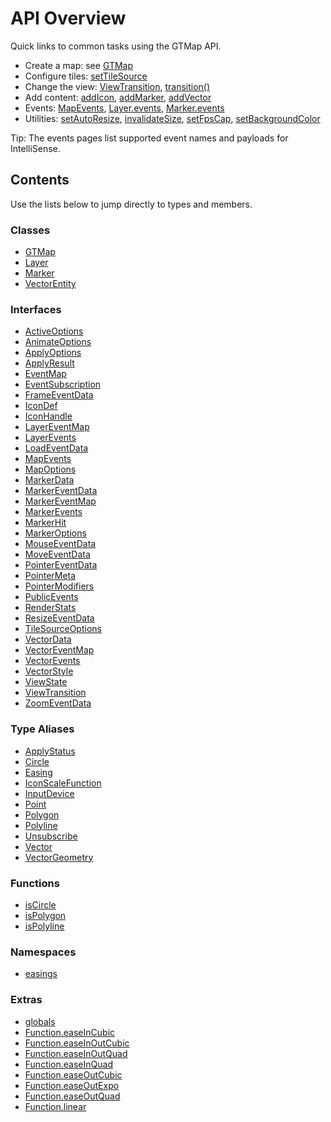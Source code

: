 # API Overview

Quick links to common tasks using the GTMap API.

- Create a map: see [GTMap](./Class.GTMap.md)
- Configure tiles: [setTileSource](./Class.GTMap.md#settilesource)
- Change the view: [ViewTransition](./Interface.ViewTransition.md), [transition()](./Class.GTMap.md#transition)
- Add content: [addIcon](./Class.GTMap.md#addicon), [addMarker](./Class.GTMap.md#addmarker), [addVector](./Class.GTMap.md#addvector)
- Events: [MapEvents](./Interface.MapEvents.md), [Layer.events](./Class.Layer.md#events), [Marker.events](./Class.Marker.md#events)
- Utilities: [setAutoResize](./Class.GTMap.md#setautoresize), [invalidateSize](./Class.GTMap.md#invalidatesize), [setFpsCap](./Class.GTMap.md#setfpscap), [setBackgroundColor](./Class.GTMap.md#setbackgroundcolor)

Tip: The events pages list supported event names and payloads for IntelliSense.

## Contents

Use the lists below to jump directly to types and members.

### Classes

- [GTMap](./Class.GTMap.md)
- [Layer](./Class.Layer.md)
- [Marker](./Class.Marker.md)
- [VectorEntity](./Class.VectorEntity.md)

### Interfaces

- [ActiveOptions](./Interface.ActiveOptions.md)
- [AnimateOptions](./Interface.AnimateOptions.md)
- [ApplyOptions](./Interface.ApplyOptions.md)
- [ApplyResult](./Interface.ApplyResult.md)
- [EventMap](./Interface.EventMap.md)
- [EventSubscription](./Interface.EventSubscription.md)
- [FrameEventData](./Interface.FrameEventData.md)
- [IconDef](./Interface.IconDef.md)
- [IconHandle](./Interface.IconHandle.md)
- [LayerEventMap](./Interface.LayerEventMap.md)
- [LayerEvents](./Interface.LayerEvents.md)
- [LoadEventData](./Interface.LoadEventData.md)
- [MapEvents](./Interface.MapEvents.md)
- [MapOptions](./Interface.MapOptions.md)
- [MarkerData](./Interface.MarkerData.md)
- [MarkerEventData](./Interface.MarkerEventData.md)
- [MarkerEventMap](./Interface.MarkerEventMap.md)
- [MarkerEvents](./Interface.MarkerEvents.md)
- [MarkerHit](./Interface.MarkerHit.md)
- [MarkerOptions](./Interface.MarkerOptions.md)
- [MouseEventData](./Interface.MouseEventData.md)
- [MoveEventData](./Interface.MoveEventData.md)
- [PointerEventData](./Interface.PointerEventData.md)
- [PointerMeta](./Interface.PointerMeta.md)
- [PointerModifiers](./Interface.PointerModifiers.md)
- [PublicEvents](./Interface.PublicEvents.md)
- [RenderStats](./Interface.RenderStats.md)
- [ResizeEventData](./Interface.ResizeEventData.md)
- [TileSourceOptions](./Interface.TileSourceOptions.md)
- [VectorData](./Interface.VectorData.md)
- [VectorEventMap](./Interface.VectorEventMap.md)
- [VectorEvents](./Interface.VectorEvents.md)
- [VectorStyle](./Interface.VectorStyle.md)
- [ViewState](./Interface.ViewState.md)
- [ViewTransition](./Interface.ViewTransition.md)
- [ZoomEventData](./Interface.ZoomEventData.md)

### Type Aliases

- [ApplyStatus](./TypeAlias.ApplyStatus.md)
- [Circle](./TypeAlias.Circle.md)
- [Easing](./TypeAlias.Easing.md)
- [IconScaleFunction](./TypeAlias.IconScaleFunction.md)
- [InputDevice](./TypeAlias.InputDevice.md)
- [Point](./TypeAlias.Point.md)
- [Polygon](./TypeAlias.Polygon.md)
- [Polyline](./TypeAlias.Polyline.md)
- [Unsubscribe](./TypeAlias.Unsubscribe.md)
- [Vector](./TypeAlias.Vector.md)
- [VectorGeometry](./TypeAlias.VectorGeometry.md)

### Functions

- [isCircle](./Function.isCircle.md)
- [isPolygon](./Function.isPolygon.md)
- [isPolyline](./Function.isPolyline.md)

### Namespaces

- [easings](./Namespace.easings.md)

### Extras

- [globals](./globals.md)
- [Function.easeInCubic](./easings.Function.easeInCubic.md)
- [Function.easeInOutCubic](./easings.Function.easeInOutCubic.md)
- [Function.easeInOutQuad](./easings.Function.easeInOutQuad.md)
- [Function.easeInQuad](./easings.Function.easeInQuad.md)
- [Function.easeOutCubic](./easings.Function.easeOutCubic.md)
- [Function.easeOutExpo](./easings.Function.easeOutExpo.md)
- [Function.easeOutQuad](./easings.Function.easeOutQuad.md)
- [Function.linear](./easings.Function.linear.md)
